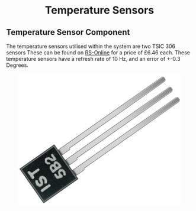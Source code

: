 <h1 align="center"> Temperature Sensors </h1>


## Temperature Sensor Component

The temperature sensors utilised within the system are two TSIC 306 sensors
These can be found on <a href="https://uk.rs-online.com/web/p/temperature-humidity-sensor-ics/1218022/">RS-Online</a> for a price of £6.46 each.
These temperature sensors have a refresh rate of 10 Hz, and an error of +-0.3 Degrees.


<p align="center">
<img src="../images/Tsic306.jpg" alt="Tsic 306 sensor">
</p>
